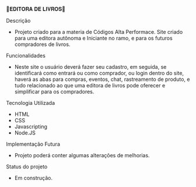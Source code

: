 🦀𝐄𝐃𝐈𝐓𝐎𝐑𝐀 𝐃𝐄 𝐋𝐈𝐕𝐑𝐎𝐒🦀

Descrição

- Projeto criado para a materia de Códigos Alta Performace. Site criado para uma editora autônoma e Iniciante no ramo, e para os futuros compradores de livros.

Funcionalidades
- Neste site o usuário deverá fazer seu cadastro, em seguida, se identificará como entrará ou como comprador, 
 ou login dentro do site, haverá as abas para compras, eventos, chat, rastreamento de produto, e tudo relacionado
 ao que uma editora de livros pode oferecer e simplificar para os compradores.

Tecnologia Utilizada
- HTML
- CSS
- Javascripting
- Node.JS

Implementação Futura
- Projeto poderá conter algumas alterações de melhorias.

Status do projeto
- Em construção.
